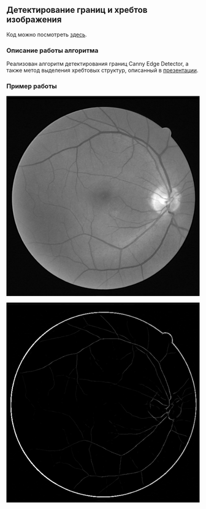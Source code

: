 ## Детектирование границ и хребтов изображения

Код можно посмотреть [здесь](https://github.com/luseno4ek/edges-ridges/blob/67f74e73df454a5a320fd9369045cbe6a698813e/mmip_task3.py).

### Описание работы алгоритма

Реализован алгоритм детектирования границ Canny Edge Detector, а также метод выделения хребтовых структур, описанный в [презентации](https://github.com/luseno4ek/edges-ridges/blob/67f74e73df454a5a320fd9369045cbe6a698813e/Ridges_Indychko.pdf).

### Пример работы

![Исходное изображение (сосуды глазного дна)](https://github.com/luseno4ek/edges-ridges/blob/9771bb2e4cf49f57c497c71ed39e0337f93addaf/in2.bmp "Vessels")

![Результат выделения хребтовых структур](https://github.com/luseno4ek/edges-ridges/blob/2617c11ea356304fb26e85edf026c2a651085b5e/myves.bmp "MyVessels")
